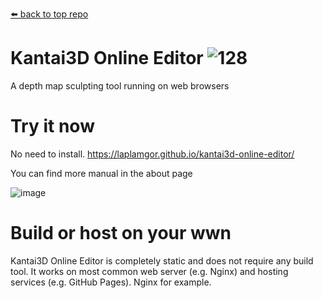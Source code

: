 [⬅️ back to top repo](https://github.com/laplamgor/kantai3d)

# Kantai3D Online Editor ![128](https://user-images.githubusercontent.com/11514317/103167807-40271080-4869-11eb-97b1-db51d5d39a0c.png)

A depth map sculpting tool running on web browsers


# Try it now
No need to install.
https://laplamgor.github.io/kantai3d-online-editor/

You can find more manual in the about page

![image](https://user-images.githubusercontent.com/11514317/126822055-8a264768-6f24-4a4a-af3e-1a4bce6ad72d.png)


# Build or host on your wwn
Kantai3D Online Editor is completely static and does not require any build tool.
It works on most common web server (e.g. Nginx) and hosting services (e.g. GitHub Pages). Nginx for example.

